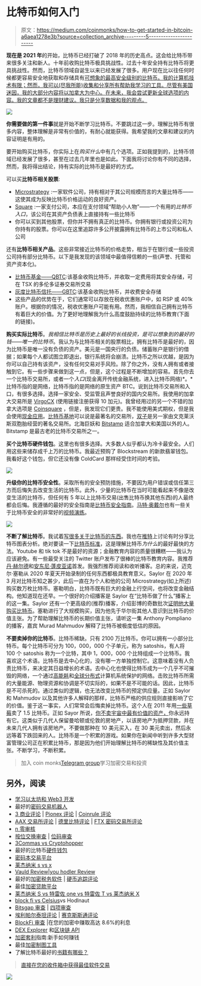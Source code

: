 # 比特币如何入门

> 原文：<https://medium.com/coinmonks/how-to-get-started-in-bitcoin-a6aea1278e3b?source=collection_archive---------5----------------------->

**现在是 2021 年**的开始，比特币已经打破了 2018 年的历史高点。这会给比特币带来很多关注和新人。十年前收购比特币极具挑战性。过去十年安全持有比特币将更具挑战性。然而，比特币领域自诞生以来已经发展了很多。用户现在比以往任何时候都更容易安全地获取和存储具有[可想象的最高安全级别的比特币。我的计算机技术有限；然而，我可以(尽我所能)收集和分享所有帮助我学习的工具。尽管有美国迷因，我的大部分内容将以加拿大为中心。在未来，我会尝试更新全球选项的内容。我的文章都不是理财建议。我只是分享数据和我的观点。](https://www.youtube.com/watch?v=2eZ5DP2P5As)

![](img/486b6f96df1f3b3987470fcd99c5715f.png)

**你需要做的第一件事**就是开始不断学习比特币。不要跳过这一步。理解比特币有很多内容，整体理解是非常有价值的，有耐心就能获得。我希望我的文章和建议的内容证明是有用的。

要开始购买比特币，你实际上在*购买什么*中有几个选项。正如我提到的，比特币领域已经发展了很多，甚至在过去几年里也是如此。下面我将讨论你有不同的选择，然而，我将得出结论，持有实际的比特币是最好的方式。

可以买**比特币相关股票**:

*   [Microstrategy](https://finance.yahoo.com/quote/MSTR/) :一家软件公司，持有相对于其公司规模而言的大量比特币——这使其成为反映比特币价格运动的良好资产。
*   [Square](https://finance.yahoo.com/quote/SQ?p=SQ&.tsrc=fin-srch) :一家支付公司，本应在支付领域“帮助小人物”——一个有用的*比特币入口*，该公司在其资产负债表上直接持有一些比特币
*   你可以买到其他股票，但你并不拥有真正的比特币。你拥有银行或投资公司为你持有的股票。你可以在这里追踪许多公开披露拥有比特币的上市公司和私人公司

还有**比特币相关产品**。这些非常接近比特币的价格走势，相当于在银行或一些投资公司持有部分比特币。以下是我发现的该领域中最值得信赖的一些(声誉、托管和资产资本化)。

*   [比特币基金——QBTC](https://ca.finance.yahoo.com/quote/QBTC-U.TO/):该基金收购比特币，并收取一定费用将其安全存储，可在 TSX 的多伦多证券交易所交易
*   [灰度比特币信托——GBTC](https://finance.yahoo.com/quote/GBTC/):该基金收购比特币，并收费安全存储
*   这些产品的优势在于，它们通常可以存放在税收优惠账户中，如 RSP 或 401k 账户。根据你的情况，税收优惠账户可能有用。然而，我相信自己拥有比特币有着巨大的价值。为了更好地理解我为什么高度鼓励持续的比特币教育(下面的链接)。

**购买实际比特币**。*我相信比特币是历史上最好的长线投资，是可以想象到的最好的钱*——*唯一的比特币*。我认为与比特币相关的股票相比，拥有比特币是最好的，因为比特币是唯一没有负债的资产。美元是一国央行的负债。储蓄账户是银行的借据；如果每个人都试图立即退出，银行系统将会崩溃。比特币之所以优越，是因为你可以自己持有该资产，没有任何交易对手风险。除了你之外，没有人拥有或者接触到它。有一些步骤来做到这一点，但是，这个过程是不断增加的容易。首先你去一个比特币交易所，或者一个*入口*(现金离开传统金融系统，进入比特币网络)*。*比特币指的是网络，比特币指的是网络的原生资产 BTC。说到比特币交易所和入口，有很多选择。选择一家安全、受监管且声誉良好的国内交易所。我使用的加拿大交易所是 [VirgoCX](https://virgocx.ca/page#/register?code=1YXy2XmY) (使用链接注册获得 10 加元)。我曾经用过的另一个不错的加拿大选项是 [Coinsquare](https://coinsquare.com/) ，但是，我发现它们更贵。我不能使用美式期权，但是我会使用[现金应用](https://cash.app/)。[比特币基地](https://www.coinbase.com/)可以说是最著名的交易所，[双子](https://www.gemini.com/)是另一家由文克莱沃斯双胞胎经营的著名交易所。北海巨妖和 [Bitstamp](https://www.bitstamp.net/) 适合加拿大和美国以外的人。Bitstamp 是最古老的比特币交易所之一。

**买个比特币硬件钱包**。这里也有很多选择。大多数人似乎都认为冷卡最安全。人们用这些来储存成千上万的比特币。我最近预购了 Blockstream 的新款翡翠钱包。我看好这个钱包，但它还没有像 ColdCard 那样经受住时间的考验。

![](img/3cb3d873d3e8b3f625f0f21a469af05a.png)

**升级你的比特币安全性**。采取所有的安全预防措施，不要因为用户错误或信任第三方而后悔失去改变生活的比特币。此外，少量的比特币在当时可能看起来不像是改变生活的比特币，但任何有 5 年以上比特币交易(出售比特币换其他东西)的人最终都会后悔。我遵循的最好的安全指南是[比特币安全指南](https://bitcoinsecurity.guide/)。[马特·奥戴尔](https://twitter.com/matt_odell)也有一些关于比特币安全的非常好的[视频演练](https://www.youtube.com/watch?v=sM2uhyROpAQ&list=PL92Njil-H2HZ28lgWzKNCGH-vc-7ocKQ9)。

![](img/572c767de3bf0a6fcbe54da664e637d8.png)

**不断了解比特币**。我试着[写很多关于比特币的东西](https://bitkoinrad.medium.com/)。我也在[推特](https://twitter.com/bitkoinrad)上讨论有时分享比特币图表分析。绝对要读一下[比特币标准](https://www.amazon.ca/Bitcoin-Standard-Decentralized-Alternative-Central/dp/1119473861)，这是理解比特币*为什么*的最好最快的方法。Youtube 和 tik tok 不是最好的资源；金融教育内容的质量很糟糕——我认为应该避免。有一些最受关注的 Twitter 账户发布了很棒的比特币教育内容。我推荐[丹·赫尔德](https://twitter.com/danheld)和[安东尼·蓬皮亚诺](https://twitter.com/APompliano)首发。我强烈推荐阅读和收听播客。总的来说，迈克尔·塞勒从 2020 年夏天开始录制的任何东西都极具教育意义。Saylor 在 2020 年 3 月对比特币知之甚少，此后一直在为个人和他的公司 Microstrategy(如上所述)购买数万枚比特币。塞勒明白，比特币既有巨大的金融上行空间，也将改变金融结构。他知道现在还早。一个很好的介绍播客是 Saylor 在“比特币做了什么”播客上的这一集。Saylor 还有一个更高级的(推荐)播客，介绍彭博的奇数批次[证明他大量购买比特币](https://www.bloomberg.com/news/articles/2020-12-24/michael-saylor-the-ceo-who-turned-a-software-company-into-a-bitcoin-company?sref=BPc7H6an)。塞勒进行了大规模购买，因为他先于华尔街其他人意识到比特币的价值主张。为了帮助理解比特币的长期价值主张，请听这一集 Anthony Pompliano 的播客，嘉宾 Murad Mahmudov 解释了比特币被极度低估的原因。

**不要卖掉你的比特币**。比特币稀缺。只有 2100 万比特币。你可以拥有一小部分比特币。每个比特币可分为 100，000，000 个子单元，称为 satoshis，有人将 100 个 satoshis 称为一个比特，其中 1，000，000 个比特组成一个比特币。我喜欢这个术语。比特币是去中心化的，没有哪一方单独控制它。这意味着没有人负责比特币，来决定其日益增长的术语。去中心化也使得比特币成为一个几乎不可摧毁的网络，一个通过[高能耗](https://www.blockchain.com/charts/hash-rate)和[全球分布式](https://bitnodes.io/)计算机系统保护的网络。击败比特币所需的大量能源、物理资源和协调是不切实际的，如果不是不可能的话。因此，比特币是不可杀死的。通过类似的逻辑，也无法改变比特币的预定供应量。正如 Saylor 和 Mahmudov 以及其他许多人解释的那样，比特币严格的供应规则直接影响了它的价值。鉴于这一事实，人们常常会后悔卖掉比特币。这个人在 2011 年用[一些草莓](https://twitter.com/pete_rizzo_/status/1341774314664841220?s=20)卖了 1.5 比特币。正如 Sayor 所说，[你不卖宇宙中最有价值的资产，](https://twitter.com/michael_saylor/status/1347621155738419200?s=20)你永远持有它。这类似于几代人保留曼哈顿或伦敦的房地产，以该房地产为抵押贷款，并在未来几代人拥有该房地产。不要做那种在 10 美元买入，在 30 美元卖出，然后永远等着下跌回来的人。比特币是一个积累的游戏。如果你在新闻中听到许多大型财富管理公司正在积累比特币，那是因为他们开始理解比特币的稀缺性及其价值主张。不断学习，不断积累。

> 加入 coin monks[Telegram group](https://t.me/joinchat/EPmjKpNYwRMsBI4p)学习加密交易和投资

## 另外，阅读

*   [学习以太坊和 Web3 开发](http://blog.coincodecap.com/go/learn)
*   最好的[密码交易机器人](/coinmonks/crypto-trading-bot-c2ffce8acb2a)
*   [3 商业评论](/coinmonks/3commas-review-an-excellent-crypto-trading-bot-2020-1313a58bec92) | [Pionex 评论](/coinmonks/pionex-review-exchange-with-crypto-trading-bot-1e459d0191ea) | [Coinrule 评论](https://blog.coincodecap.com/coinrule-review-a-perfect-trading-bot)
*   [AAX 交易所评论](/coinmonks/aax-exchange-review-2021-67c5ea09330c) | [德里比特评论](/coinmonks/deribit-review-options-fees-apis-and-testnet-2ca16c4bbdb2) | [FTX 密码交易所评论](/coinmonks/ftx-crypto-exchange-review-53664ac1198f)
*   [n 零审核](/coinmonks/ngrave-zero-review-c465cf8307fc)
*   [按位交换审查](/coinmonks/bybit-exchange-review-dbd570019b71) | [位码审查](https://blog.coincodecap.com/bityard-reivew)
*   [3Commas vs Cryptohopper](/coinmonks/3commas-vs-pionex-vs-cryptohopper-best-crypto-bot-6a98d2baa203)
*   最好的比特币[硬件钱包](/coinmonks/the-best-cryptocurrency-hardware-wallets-of-2020-e28b1c124069?source=friends_link&sk=324dd9ff8556ab578d71e7ad7658ad7c)
*   [密码本交易平台](/coinmonks/top-10-crypto-copy-trading-platforms-for-beginners-d0c37c7d698c)
*   [莱杰纳米 s vs x](https://blog.coincodecap.com/ledger-nano-s-vs-x)
*   [Vauld Review](https://blog.coincodecap.com/vauld-review)|[you hodler Review](/coinmonks/youhodler-4-easy-ways-to-make-money-98969b9689f2)
*   最好的[加密税务软件](/coinmonks/best-crypto-tax-tool-for-my-money-72d4b430816b) | [硬币追踪评论](/coinmonks/cointracking-review-a-reliable-cryptocurrency-tax-software-5114e3eb5737)
*   最佳[加密贷款平台](/coinmonks/top-5-crypto-lending-platforms-in-2020-that-you-need-to-know-a1b675cec3fa)
*   [莱杰纳米 S vs 特雷佐 one vs 特雷佐 T vs 莱杰纳米 X](https://blog.coincodecap.com/ledger-nano-s-vs-trezor-one-ledger-nano-x-trezor-t)
*   [block fi vs Celsius](/coinmonks/blockfi-vs-celsius-vs-hodlnaut-8a1cc8c26630)vs Hodlnaut
*   [Bitsgap 审查](/coinmonks/bitsgap-review-a-crypto-trading-bot-that-makes-easy-money-a5d88a336df2) | [四项审查](/coinmonks/quadency-review-a-crypto-trading-automation-platform-3068eaa374e1)
*   [埃利帕尔泰坦评论](/coinmonks/ellipal-titan-review-85e9071dd029) | [赛克斯斯通评论](https://blog.coincodecap.com/secux-stone-hardware-wallet-review)
*   [BlockFi 审查](/coinmonks/blockfi-review-53096053c097) |在您的加密中赚取高达 8.6%的利息
*   [DEX Explorer](https://explorer.bitquery.io/ethereum/dex) 和[区块链 API](https://explorer.bitquery.io/graphql)
*   [加密套利](/coinmonks/crypto-arbitrage-guide-how-to-make-money-as-a-beginner-62bfe5c868f6)指南:新手如何赚钱
*   最佳[加密制图工具](/coinmonks/what-are-the-best-charting-platforms-for-cryptocurrency-trading-85aade584d80)
*   了解比特币最好的[书籍有哪些？](/coinmonks/what-are-the-best-books-to-learn-bitcoin-409aeb9aff4b)

> [直接在您的收件箱中获得最佳软件交易](/coinmonks/newsletters/coinmonks)

[![](img/160ce73bd06d46c2250251e7d5969f9d.png)](https://medium.com/coinmonks/newsletters/coinmonks)